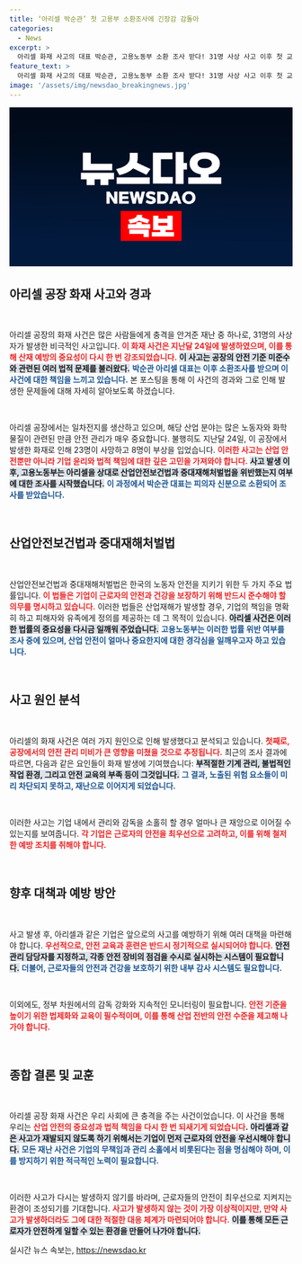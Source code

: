 ```yaml
---
title: ‘아리셀 박순관’ 첫 고용부 소환조사에 긴장감 감돌아
categories:
  - News
excerpt: >
  아리셀 화재 사고의 대표 박순관, 고용노동부 소환 조사 받다! 31명 사상 사고 이후 첫 교섭에도 참석하며 책임을 묻는 수사가 본격화된다. 사건의 진상이 밝혀질지 귀추가 주목된다.
feature_text: >
  아리셀 화재 사고의 대표 박순관, 고용노동부 소환 조사 받다! 31명 사상 사고 이후 첫 교섭에도 참석하며 책임을 묻는 수사가 본격화된다. 사건의 진상이 밝혀질지 귀추가 주목된다.
image: '/assets/img/newsdao_breakingnews.jpg'
---
```


<p><img src="/assets/img/newsdao_breakingnews.jpg" alt="ontimetimes 속보" /></p>

<h2 data-ke-size="size26">아리셀 공장 화재 사고와 경과</h2>

<p data-ke-size="size16">&nbsp;</p>

<p>아리셀 공장의 화재 사건은 많은 사람들에게 충격을 안겨준 재난 중 하나로, 31명의 사상자가 발생한 비극적인 사고입니다. <b><span style="color: #ee2323;">이 화재 사건은 지난달 24일에 발생하였으며, 이를 통해 산재 예방의 중요성이 다시 한 번 강조되었습니다.</span></b> <b><span style="background-color: #21538527;">이 사고는 공장의 안전 기준 미준수와 관련된 여러 법적 문제를 불러왔다.</span></b> <b><span style="color: #1a5490;">박순관 아리셀 대표는 이후 소환조사를 받으며 이 사건에 대한 책임을 느끼고 있습니다.</span></b> 본 포스팅을 통해 이 사건의 경과와 그로 인해 발생한 문제들에 대해 자세히 알아보도록 하겠습니다.</p>

<p data-ke-size="size16">&nbsp;</p>

<p>아리셀 공장에서는 일차전지를 생산하고 있으며, 해당 산업 분야는 많은 노동자와 화학 물질이 관련된 만큼 안전 관리가 매우 중요합니다. 불행히도 지난달 24일, 이 공장에서 발생한 화재로 인해 23명이 사망하고 8명이 부상을 입었습니다. <b><span style="color: #ee2323;">이러한 사고는 산업 안전뿐만 아니라 기업 윤리와 법적 책임에 대한 깊은 고민을 가져와야 합니다.</span></b> <b><span style="background-color: #21538527;">사고 발생 이후, 고용노동부는 아리셀을 상대로 산업안전보건법과 중대재해처벌법을 위반했는지 여부에 대한 조사를 시작했습니다.</span></b> <b><span style="color: #1a5490;">이 과정에서 박순관 대표는 피의자 신분으로 소환되어 조사를 받았습니다.</span></b></p>

<p data-ke-size="size16">&nbsp;</p>

<h2 data-ke-size="size26">산업안전보건법과 중대재해처벌법</h2>

<p data-ke-size="size16">&nbsp;</p>

<p>산업안전보건법과 중대재해처벌법은 한국의 노동자 안전을 지키기 위한 두 가지 주요 법률입니다. <b><span style="color: #ee2323;">이 법들은 기업이 근로자의 안전과 건강을 보장하기 위해 반드시 준수해야 할 의무를 명시하고 있습니다.</span></b> 이러한 법들은 산업재해가 발생할 경우, 기업의 책임을 명확히 하고 피해자와 유족에게 정의를 제공하는 데 그 목적이 있습니다. <b><span style="background-color: #21538527;">아리셀 사건은 이러한 법률의 중요성을 다시금 일깨워 주었습니다.</span></b> <b><span style="color: #1a5490;">고용노동부는 이러한 법률 위반 여부를 조사 중에 있으며, 산업 안전이 얼마나 중요한지에 대한 경각심을 일깨우고자 하고 있습니다.</span></b></p>

<p data-ke-size="size16">&nbsp;</p>

<h2 data-ke-size="size26">사고 원인 분석</h2>

<p data-ke-size="size16">&nbsp;</p>

<p>아리셀의 화재 사건은 여러 가지 원인으로 인해 발생했다고 분석되고 있습니다. <b><span style="color: #ee2323;">첫째로, 공장에서의 안전 관리 미비가 큰 영향을 미쳤을 것으로 추정됩니다.</span></b> 최근의 조사 결과에 따르면, 다음과 같은 요인들이 화재 발생에 기여했습니다: <b><span style="background-color: #21538527;">부적절한 기계 관리, 불법적인 작업 환경, 그리고 안전 교육의 부족 등이 그것입니다.</span></b> <b><span style="color: #1a5490;">그 결과, 노출된 위험 요소들이 미리 차단되지 못하고, 재난으로 이어지게 되었습니다.</span></b> </p>

<p data-ke-size="size16">&nbsp;</p>

<p>이러한 사고는 기업 내에서 관리와 감독을 소홀히 할 경우 얼마나 큰 재앙으로 이어질 수 있는지를 보여줍니다. <b><span style="color: #ee2323;">각 기업은 근로자의 안전을 최우선으로 고려하고, 이를 위해 철저한 예방 조치를 취해야 합니다.</span></b></p>

<p data-ke-size="size16">&nbsp;</p>

<h2 data-ke-size="size26">향후 대책과 예방 방안</h2>

<p data-ke-size="size16">&nbsp;</p>

<p>사고 발생 후, 아리셀과 같은 기업은 앞으로의 사고를 예방하기 위해 여러 대책을 마련해야 합니다. <b><span style="color: #ee2323;">우선적으로, 안전 교육과 훈련은 반드시 정기적으로 실시되어야 합니다.</span></b> <b><span style="background-color: #21538527;">안전 관리 담당자를 지정하고, 각종 안전 장비의 점검을 수시로 실시하는 시스템이 필요합니다.</span></b> <b><span style="color: #1a5490;">더불어, 근로자들의 안전과 건강을 보호하기 위한 내부 감사 시스템도 필요합니다.</span></b> </p>

<p data-ke-size="size16">&nbsp;</p>

<p>이외에도, 정부 차원에서의 감독 강화와 지속적인 모니터링이 필요합니다. <b><span style="color: #ee2323;">안전 기준을 높이기 위한 법제화와 교육이 필수적이며, 이를 통해 산업 전반의 안전 수준을 제고해 나가야 합니다.</span></b></p>

<p data-ke-size="size16">&nbsp;</p>

<h2 data-ke-size="size26">종합 결론 및 교훈</h2>

<p data-ke-size="size16">&nbsp;</p>

<p>아리셀 공장 화재 사건은 우리 사회에 큰 충격을 주는 사건이었습니다. 이 사건을 통해 우리는 <b><span style="color: #ee2323;">산업 안전의 중요성과 법적 책임을 다시 한 번 되새기게 되었습니다</span>.</b> <b><span style="background-color: #21538527;">아리셀과 같은 사고가 재발되지 않도록 하기 위해서는 기업이 먼저 근로자의 안전을 우선시해야 합니다.</span></b> <b><span style="color: #1a5490;">모든 재난 사건은 기업의 무책임과 관리 소홀에서 비롯된다는 점을 명심해야 하며, 이를 방지하기 위한 적극적인 노력이 필요합니다.</span></b></p>

<p data-ke-size="size16">&nbsp;</p>

<p>이러한 사고가 다시는 발생하지 않기를 바라며, 근로자들의 안전이 최우선으로 지켜지는 환경이 조성되기를 기대합니다. <b><span style="color: #ee2323;">사고가 발생하지 않는 것이 가장 이상적이지만, 만약 사고가 발생하더라도 그에 대한 적절한 대응 체계가 마련되어야 합니다.</span></b> <b><span style="background-color: #21538527;">이를 통해 모든 근로자가 안전하게 일할 수 있는 환경을 만들어 나가야 합니다.</span></b></p>
실시간 뉴스 속보는, <a href="https://newsdao.kr" rel="dofollow">https://newsdao.kr</a>


